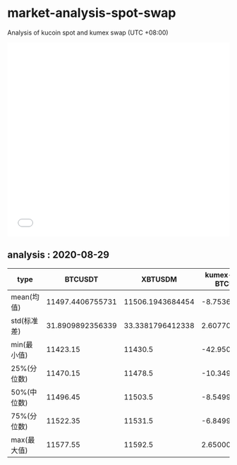 # market-analysis-spot-swap
Analysis of kucoin spot and kumex swap (UTC +08:00)

<iframe width="100%" height="440" src="./data.html" frameborder="no" border="0" scrolling="no"></iframe>

## analysis : 2020-08-29

type | BTCUSDT | XBTUSDM | kumex-XBTUSDM-BTCUSDT_arb
---|---|---|---
mean(均值) | 11497.4406755731 | 11506.1943684454 | -8.75369286486075
std(标准差) | 31.8909892356339 | 33.3381796412338 | 2.60770863984528
min(最小值) | 11423.15 | 11430.5 | -42.9500000000007
25%(分位数) | 11470.15 | 11478.5 | -10.3499999999985
50%(中位数) | 11496.45 | 11503.5 | -8.54999999999927
75%(分位数) | 11522.35 | 11531.5 | -6.84999999999854
max(最大值) | 11577.55 | 11592.5 | 2.65000000000145
